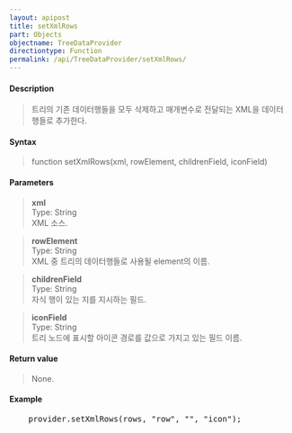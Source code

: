 ```yaml
---
layout: apipost
title: setXmlRows
part: Objects
objectname: TreeDataProvider
directiontype: Function
permalink: /api/TreeDataProvider/setXmlRows/
---
```



#### Description

> 트리의 기존 데이터행들을 모두 삭제하고 매개변수로 전달되는 XML을 데이터 행들로 추가한다.   

#### Syntax
   
> function setXmlRows(xml, rowElement, childrenField, iconField)   

#### Parameters

> **xml**   
> Type: String   
> XML 소스.   

> **rowElement**   
> Type: String   
> XML 중 트리의 데이터행들로 사용될 element의 이름.   

> **childrenField**   
> Type: String   
> 자식 행이 있는 지를 지시하는 필드.   

> **iconField**   
> Type: String   
> 트리 노드에 표시할 아이콘 경로를 값으로 가지고 있는 필드 이름.   

#### Return value

> None.  

#### Example

<pre class="prettyprint">
    provider.setXmlRows(rows, "row", "", "icon");
</pre>

